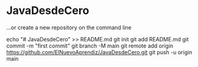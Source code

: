 # JavaDesdeCero
…or create a new repository on the command line

echo "# JavaDesdeCero" >> README.md
git init
git add README.md
git commit -m "first commit"
git branch -M main
git remote add origin https://github.com/ElNuevoAprendiz/JavaDesdeCero.git
git push -u origin main
